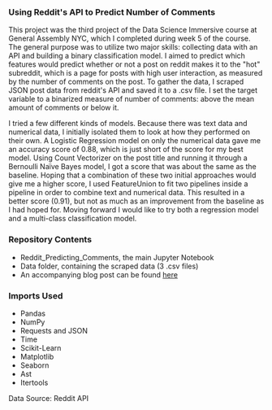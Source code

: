 ### Using Reddit's API to Predict Number of Comments

This project was the third project of the Data Science Immersive course at General Assembly NYC, which I completed during week 5 of the course. The general purpose was to utilize two major skills: collecting data with an API and building a binary classification model. I aimed to predict which features would predict whether or not a post on reddit makes it to the "hot" subreddit, which is a page for posts with high user interaction, as measured by the number of comments on the post. To gather the data, I scraped JSON post data from reddit's API and saved it to a .csv file. I set the target variable to a binarized measure of number of comments: above the mean amount of comments or below it.

I tried a few different kinds of models. Because there was text data and numerical data, I initially isolated them to look at how they performed on their own. A Logistic Regression model on only the numerical data gave me an accuracy score of 0.88, which is just short of the score for my best model. Using Count Vectorizer on the post title and running it through a Bernoulli Naïve Bayes model, I got a score that was about the same as the baseline. Hoping that a combination of these two initial approaches would give me a higher score, I used FeatureUnion to fit two pipelines inside a pipeline in order to combine text and numerical data. This resulted in a better score (0.91), but not as much as an improvement from the baseline as I had hoped for. Moving forward I would like to try both a regression model and a multi-class classification model.


### Repository Contents

- Reddit_Predicting_Comments, the main Jupyter Notebook 
- Data folder, containing the scraped data (3 .csv files)
- An accompanying blog post can be found [here](https://confoley.github.io/Reddit_Predicting_Comments/)

### Imports Used
- Pandas
- NumPy
- Requests and JSON
- Time
- Scikit-Learn
- Matplotlib
- Seaborn
- Ast
- Itertools

Data Source: Reddit API



